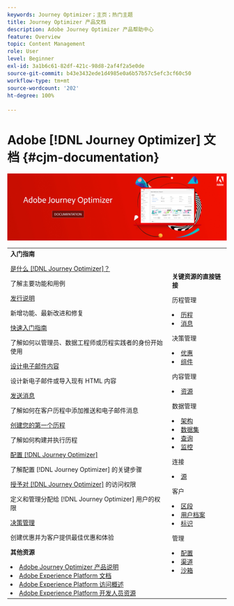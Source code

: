 ```yaml
---
keywords: Journey Optimizer；主页；热门主题
title: Journey Optimizer 产品文档
description: Adobe Journey Optimizer 产品帮助中心
feature: Overview
topic: Content Management
role: User
level: Beginner
exl-id: 3a1b6c61-82df-421c-98d8-2af4f2a5e0de
source-git-commit: b43e3432ede1d4985e0a6b57b57c5efc3cf60c50
workflow-type: tm+mt
source-wordcount: '202'
ht-degree: 100%

---
```


# Adobe [!DNL Journey Optimizer] 文档 {#cjm-documentation}

![](using/assets/do-not-localize/banner-cjm.jpg)

<table style="table-layout:fixed">
<tr>
  <td>
    <div><strong>入门指南</strong>
    </div>
    <p>
    <em></em>
    <p>
    <div>
      <a href="using/start/get-started.md">是什么 [!DNL Journey Optimizer]？</a>
    </div>
    <p>了解主要功能和用例
    <p>
    <div>
      <a href="using/rn/release-notes.md">发行说明</a>
    </div>
    <p>新增功能、最新改进和修复
   <p>
    <div>
      <a href="using/start/quick-start.md">快速入门指南</a>
    </div>
    <p>
    了解如何以管理员、数据工程师或历程实践者的身份开始使用
    <p>
    <p>
    <div>
      <a href="using/messages/design-emails.md">设计电子邮件内容</a>
    </div>
    <p>
    设计新电子邮件或导入现有 HTML 内容
    <p>
    <div>
      <a href="using/building-journeys/journeys-message.md">发送消息</a>
    </div>
    <p>了解如何在客户历程中添加推送和电子邮件消息
    <p>
    <div>
    <a href="using/building-journeys/journeys-uc.md">创建您的第一个历程</a>
    </div>
    <p>了解如何构建并执行历程
    <p>
    <div>
    <a href="using/configuration/get-started-configuration.md">配置 [!DNL Journey Optimizer]</a>
    </div>
    <p>了解配置 [!DNL Journey Optimizer] 的关键步骤
    <p>
    <div>
    <a href="using/administration/permissions-overview.md">授予对 [!DNL Journey Optimizer]</a> 的访问权限
    </div>
    <p>定义和管理分配给 [!DNL Journey Optimizer] 用户的权限
    <p>
    <div>
    <a href="using/offers/get-started/starting-offer-decisioning.md">决策管理</a>
    </div>
    <p>创建优惠并为客户提供最佳优惠和体验
    <p>
    <p>
    <div><strong>其他资源</strong>
    </div>
    <p>
    <p>
    <div>
    <li>
      <a href="https://helpx.adobe.com/cn/legal/product-descriptions/adobe-journey-optimizer.html" target="_blank">Adobe Journey Optimizer 产品说明</a>
    </li>
    </div>
    <div>
    <li>
      <a href="https://experienceleague.adobe.com/docs/experience-platform/landing/home.html?lang=zh-Hans" target="_blank">Adobe Experience Platform 文档</a>
    </li>
    </div>
      <div>
      <li>
      <a href="https://experienceleague.adobe.com/docs/experience-platform/access-control/home.html?lang=zh-Hans" target="_blank">Adobe Experience Platform 访问概述</a>
    </li>
    </div>
      <div>
      <li>
      <a href="https://www.adobe.com/experience-platform/documentation-and-developer-resources.html?lang=zh-Hans" target="_blank">Adobe Experience Platform 开发人员资源</a>
    </li>
    </div>
  </td>
   <td>
   <div><strong>关键资源的直接链接</strong>
    </div>
    <p>
    <em></em>
    <p>
    <p>历程管理</p>
    <li>
      <a href="using/building-journeys/journey-gs.md">历程</a>
    </li>
    <li>
      <a href="using/messages/create-message.md">消息</a>
    </li>
    <p>
    <p>决策管理</p>
    <li>
      <a href="using/offers/get-started/starting-offer-decisioning.md">优惠</a>
    </li>
     <li>
      <a href="using/offers/offer-library/key-steps.md">组件</a>
    </li>
    <p>
    <p>内容管理</p>
    <li>
      <a href="using/messages/assets-essentials.md">资源</a>
    </li>
    <p>
    <p>数据管理</p>
    <li>
      <a href="using/start/get-started-schemas.md">架构</a>
    </li>
     <li>
      <a href="using/start/get-started-datasets.md">数据集</a>
    </li>
        <li>
      <a href="using/start/get-started-queries.md">查询</a>
    </li>
     <li>
      <a href="https://experienceleague.adobe.com/docs/experience-platform/ingestion/quality/monitor-data-ingestion.html?lang=zh-Hans" target="_blank">监控</a>
    </li>
    <p>
    <p>连接</p>
    <li>
      <a href="using/start/get-started-sources.md">源</a>
    </li>
    <p>
    <p>客户</p>
    <li>
      <a href="using/segment/about-segments.md">区段</a>
    </li>
     <li>
      <a href="using/start/get-started-profiles.md">用户档案</a>
    </li>
    <li>
      <a href="using/start/get-started-identity.md">标识</a>
    </li>
    <p>
    <p>管理</p>
    <li>
      <a href="using/configuration/about-data-sources-events-actions.md">配置</a>
    </li>
    <li>
      <a href="using/configuration/get-started-configuration.md">渠道</a>
    </li>
     <li>
      <a href="using/administration/sandboxes.md">沙箱</a>
    </li>
  </td>
</tr>
</table>

